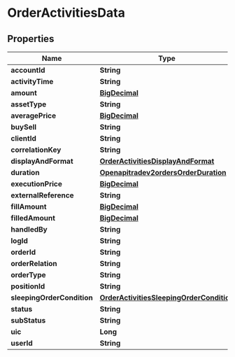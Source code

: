 # OrderActivitiesData

## Properties
Name | Type | Description | Notes
------------ | ------------- | ------------- | -------------
**accountId** | **String** |  |  [optional]
**activityTime** | **String** |  |  [optional]
**amount** | [**BigDecimal**](BigDecimal.md) |  |  [optional]
**assetType** | **String** |  |  [optional]
**averagePrice** | [**BigDecimal**](BigDecimal.md) |  |  [optional]
**buySell** | **String** |  |  [optional]
**clientId** | **String** |  |  [optional]
**correlationKey** | **String** |  |  [optional]
**displayAndFormat** | [**OrderActivitiesDisplayAndFormat**](OrderActivitiesDisplayAndFormat.md) |  |  [optional]
**duration** | [**Openapitradev2ordersOrderDuration**](Openapitradev2ordersOrderDuration.md) |  |  [optional]
**executionPrice** | [**BigDecimal**](BigDecimal.md) |  |  [optional]
**externalReference** | **String** |  |  [optional]
**fillAmount** | [**BigDecimal**](BigDecimal.md) |  |  [optional]
**filledAmount** | [**BigDecimal**](BigDecimal.md) |  |  [optional]
**handledBy** | **String** |  |  [optional]
**logId** | **String** |  |  [optional]
**orderId** | **String** |  |  [optional]
**orderRelation** | **String** |  |  [optional]
**orderType** | **String** |  |  [optional]
**positionId** | **String** |  |  [optional]
**sleepingOrderCondition** | [**OrderActivitiesSleepingOrderCondition**](OrderActivitiesSleepingOrderCondition.md) |  |  [optional]
**status** | **String** |  |  [optional]
**subStatus** | **String** |  |  [optional]
**uic** | **Long** |  |  [optional]
**userId** | **String** |  |  [optional]

